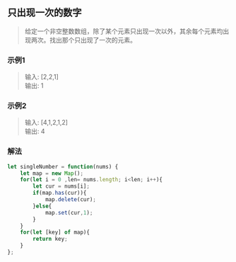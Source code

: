 
## 只出现一次的数字
> 给定一个非空整数数组，除了某个元素只出现一次以外，其余每个元素均出现两次。找出那个只出现了一次的元素。       


### 示例1
> 输入: [2,2,1]               
> 输出: 1     

### 示例2
> 输入: [4,1,2,1,2]       
> 输出: 4


### 解法
```javascript 1.8
let singleNumber = function(nums) {
    let map = new Map();
    for(let i = 0 ,len= nums.length; i<len; i++){
        let cur = nums[i];
        if(map.has(cur)){
            map.delete(cur);
        }else{
            map.set(cur,1);
        }
    }
    for(let [key] of map){
        return key;
    }
};
```